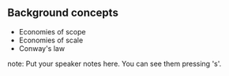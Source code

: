 ##  Background concepts

* Economies of scope <!-- .element: class="fragment" data-fragment-index="1" -->
* Economies of scale <!-- .element: class="fragment" data-fragment-index="2" -->
* Conway's law <!-- .element: class="fragment" data-fragment-index="3" -->

note:
    Put your speaker notes here.
    You can see them pressing 's'.
